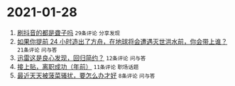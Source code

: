 # 2021-01-28

1. [刷抖音的都是聋子吗](https://www.v2ex.com/t/749097) `29条评论` `分享发现`
1. [如果你提前 24 小时造出了方舟，在地球将会遭遇灭世洪水前，你会带上谁？](https://www.v2ex.com/t/749093) `21条评论` `问与答`
1. [迅雷这是良心发现，回归简约？](https://www.v2ex.com/t/749096) `12条评论` `问与答`
1. [接上贴，离职成功（年前）](https://www.v2ex.com/t/749094) `11条评论` `职场话题`
1. [最近天天被菠菜骚扰，要怎么办才好](https://www.v2ex.com/t/749092) `8条评论` `问与答`
